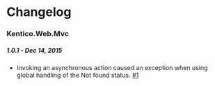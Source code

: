 # Changelog

### Kentico.Web.Mvc

##### 1.0.1 - Dec 14, 2015

- Invoking an asynchronous action caused an exception when using global handling of the Not found status.
[#1](https://github.com/Kentico/Mvc/pull/1)

